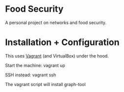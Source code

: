 # Food Security
A personal project on networks and food security. 

# Installation + Configuration

This uses [Vagrant](https://www.vagrantup.com/) (and VirtualBox) under the hood. 

Start the machine:
vagrant up

SSH instead:
vagrant ssh


The vagrant script will install graph-tool

